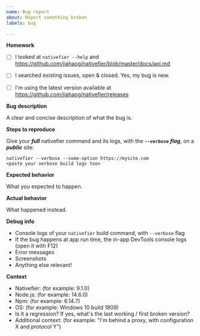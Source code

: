 ```yaml
---
name: Bug report
about: Report something broken
labels: bug

---
```


<!-- Help us help you, and take the time to fill this template 🙂.
An incomprehensible bug report is a useless bug report.

=========================================================
Incomprehensible / incomplete bug reports will be closed.
=========================================================
-->

**Homework**

- [ ] I looked at `nativefier --help` and https://github.com/jiahaog/nativefier/blob/master/docs/api.md
- [ ] I searched existing issues, open & closed. Yes, my bug is new.
- [ ] I'm using the latest version available at https://github.com/jiahaog/nativefier/releases


**Bug description**

A clear and concise description of what the bug is.


**Steps to reproduce**

Give your ***full*** nativefier command and its logs, with the ***`--verbose` flag***, on a ***public*** site:

```
nativefier --verbose --some-option https://mysite.com
<paste your verbose build logs too>
```


**Expected behavior**

What you expected to happen.


**Actual behavior**

What happened instead.


**Debug info**

- Console logs of your `nativefier` build command, with `--verbose` flag
- If the bug happens at app run time, the in-app DevTools console logs (open it with F12)
- Error messages
- Screenshots
- Anything else relevant!


**Context**

 - Nativefier: (for example: 9.1.0)
 - Node.js: (for example: 14.6.0)
 - Npm: (for example: 6.14.7)
 - OS: (for example: Windows 10 build 1809)
 - Is it a regression? If yes, what's the last working / first broken version?
 - Additional context: (for example: "I'm behind a proxy, with configuration X and protocol Y")
